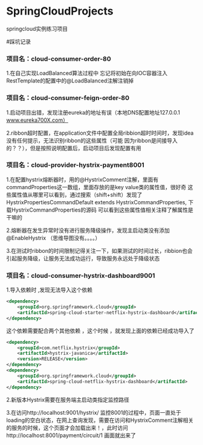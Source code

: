 # SpringCloudProjects
springcloud实例练习项目

#踩坑记录

### **项目名：cloud-consumer-order-80**

1.在自己实现LoadBalanced算法过程中 忘记将初始在向IOC容器注入RestTemplate的配置中的@LoadBalanced注解注销掉



### **项目名：cloud-consumer-feign-order-80**

1.启动项目出错，发现注册eureka的地址有误（本地DNS配置地址127.0.0.1 www.eureka700X.com）

2.ribbon超时配置，在application文件中配置全局ribbion超时时间时，发现idea没有任何提示，无法识别ribbon的这些属性（可能
因为ribbon是间接导入的？？），但是按照说明配置后，启动项目后发现配置有用

### **项目名：cloud-provider-hystrix-payment8001**

1.在配置hystrix熔断器时，用的@HystrixComment注解，里面有commandProperties这一数组，里面存放的是key value类的属性值，很好奇
这些属性值从哪里可以看到，通过搜索（shift+shift）发现了HystrixPropertiesCommandDefault extends HystrixCommandProperties,
下载HystrixCommandProperties的源码 可以看到这些属性值相关注释了解属性是干嘛的

2.熔断器在发生异常时没有进行服务降级操作，发现主启动类没有添加@EnableHystrix （思维导图没有。。。。）

3.在测试时ribbon的时间限制记得关注一下，如果测试的时间过长，ribbion也会引起服务降级，让服务无法成功运行，导致服务永远处于降级状态

### **项目名**：cloud-consumer-hystrix-dashboard9001

1.导入依赖时 ,发现无法导入这个依赖

```xml
<dependency>
    <groupId>org.springframework.cloud</groupId>
    <artifactId>spring-cloud-starter-netflix-hystrix-dashboard</artifactId>
</dependency>
```

这个依赖需要配合两个其他依赖 ，这个时候 ，就发现上面的依赖已经成功导入了

```xml
<dependency>
    <groupId>com.netflix.hystrix</groupId>
    <artifactId>hystrix-javanica</artifactId>
    <version>RELEASE</version>
</dependency>
<dependency>
    <groupId>org.springframework.cloud</groupId>
    <artifactId>spring-cloud-netflix-hystrix-dashboard</artifactId>
</dependency>
```

2.新版本Hystrix需要在服务端主启动类指定监控路径

3.在访问http://localhost:9001/hystrix/ 监控8001的过程中，页面一直处于loading的空白状态，在网上查询发现，需要在访问和HystrixComment注解相关
的服务的时候，这个页面才会加载出来！，此时访问http://localhost:8001/payment/circuit/1  画面就出来了